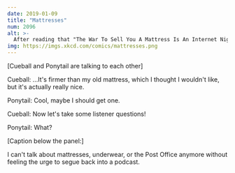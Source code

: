 ```yaml
---
date: 2019-01-09
title: "Mattresses"
num: 2096
alt: >-
  After reading that "The War To Sell You A Mattress Is An Internet Nightmare" article, I've decided it's safer and less complicated to just sleep on the floor. DISCLOSURE: THE AUTHOR OF THIS MOUSEOVER TEXT RECEIVED FINANCIAL COMPENSATION FROM THE FLOOR INDUSTRY FOR THIS MESSAGE.
img: https://imgs.xkcd.com/comics/mattresses.png
---
```

[Cueball and Ponytail are talking to each other]

Cueball: ...It's firmer than my old mattress, which I thought I wouldn't like, but it's actually really nice.

Ponytail: Cool, maybe I should get one.

Cueball: Now let's take some listener questions!

Ponytail: What?

[Caption below the panel:]

I can't talk about mattresses, underwear, or the Post Office anymore without feeling the urge to segue back into a podcast.